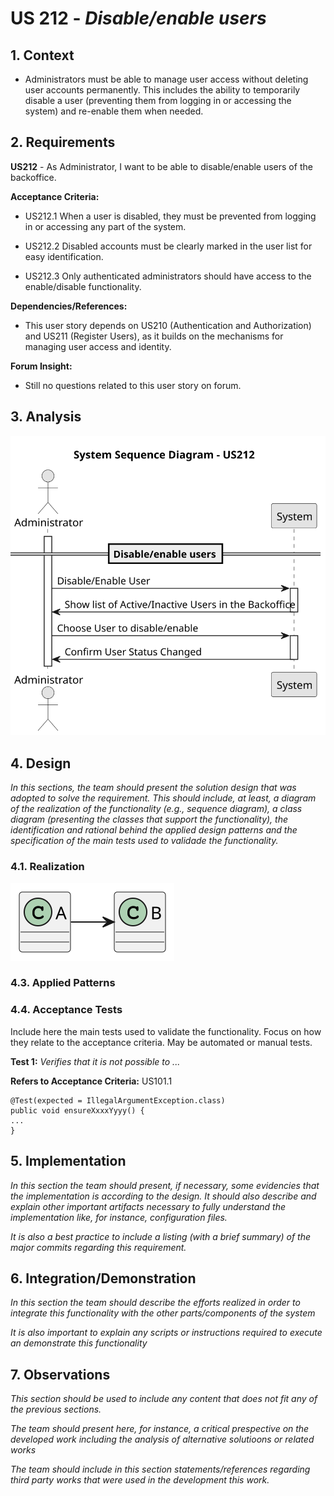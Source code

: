 # US 212 - _Disable/enable users_

## 1. Context

* Administrators must be able to manage user access without deleting user accounts permanently. 
This includes the ability to temporarily disable a user (preventing them from logging in or accessing the system) 
and re-enable them when needed.

## 2. Requirements

**US212** - As Administrator, I want to be able to disable/enable users of the backoffice.


**Acceptance Criteria:**

- US212.1  When a user is disabled, they must be prevented from logging in or accessing any part of the system.

- US212.2  Disabled accounts must be clearly marked in the user list for easy identification.

- US212.3  Only authenticated administrators should have access to the enable/disable functionality.


**Dependencies/References:**

* This user story depends on US210 (Authentication and Authorization) and US211 (Register Users),
as it builds on the mechanisms for managing user access and identity.

**Forum Insight:**

* Still no questions related to this user story on forum.

## 3. Analysis

![System Sequence Diagram](images/system-sequence-diagram-US212.svg)


## 4. Design

*In this sections, the team should present the solution design that was adopted to solve the requirement. This should include, at least, a diagram of the realization of the functionality (e.g., sequence diagram), a class diagram (presenting the classes that support the functionality), the identification and rational behind the applied design patterns and the specification of the main tests used to validade the functionality.*

### 4.1. Realization

![a class diagram](class-diagram-01.svg "A Class Diagram")

### 4.3. Applied Patterns

### 4.4. Acceptance Tests

Include here the main tests used to validate the functionality. Focus on how they relate to the acceptance criteria. May be automated or manual tests.

**Test 1:** *Verifies that it is not possible to ...*

**Refers to Acceptance Criteria:** US101.1


```
@Test(expected = IllegalArgumentException.class)
public void ensureXxxxYyyy() {
...
}
````

## 5. Implementation

*In this section the team should present, if necessary, some evidencies that the implementation is according to the design. It should also describe and explain other important artifacts necessary to fully understand the implementation like, for instance, configuration files.*

*It is also a best practice to include a listing (with a brief summary) of the major commits regarding this requirement.*

## 6. Integration/Demonstration

*In this section the team should describe the efforts realized in order to integrate this functionality with the other parts/components of the system*

*It is also important to explain any scripts or instructions required to execute an demonstrate this functionality*

## 7. Observations

*This section should be used to include any content that does not fit any of the previous sections.*

*The team should present here, for instance, a critical prespective on the developed work including the analysis of alternative solutioons or related works*

*The team should include in this section statements/references regarding third party works that were used in the development this work.*
